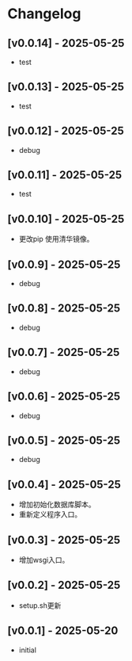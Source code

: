 # Changelog

## [v0.0.14] - 2025-05-25

- test



## [v0.0.13] - 2025-05-25

- test



## [v0.0.12] - 2025-05-25

- debug



## [v0.0.11] - 2025-05-25

- test



## [v0.0.10] - 2025-05-25

- 更改pip 使用清华镜像。



## [v0.0.9] - 2025-05-25

- debug



## [v0.0.8] - 2025-05-25

- debug



## [v0.0.7] - 2025-05-25

- debug



## [v0.0.6] - 2025-05-25

- debug



## [v0.0.5] - 2025-05-25

- debug



## [v0.0.4] - 2025-05-25

- 增加初始化数据库脚本。
- 重新定义程序入口。



## [v0.0.3] - 2025-05-25

- 增加wsgi入口。



## [v0.0.2] - 2025-05-25

- setup.sh更新



## [v0.0.1] - 2025-05-20

- initial






















